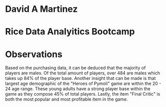 # David A Martinez

# Rice Data Analyitics Bootcamp

# Observations

Based on the purchasing data, it can be deduced that the majority of players are males. 
Of the total amount of players, over 484 are males which takes up 84% of the player base.
Another insight that can be made is that largest age demographic of the "Heroes of Pymoli" game
are within the 20 - 24 age range. These young adults have a strong player base within the game
as they compose 45% of total players. Lastly, the item "Final Critic" is both the most
popular and most profitable item in the game.


